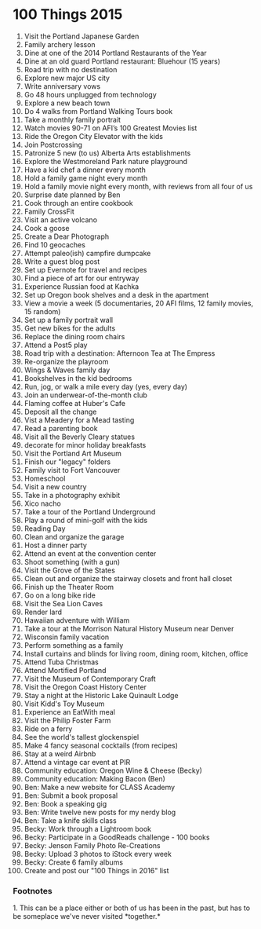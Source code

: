 # 100 Things 2015

1. Visit the Portland Japanese Garden
1. Family archery lesson
1. Dine at one of the 2014 Portland Restaurants of the Year
1. Dine at an old guard Portland restaurant: Bluehour (15 years)
1. Road trip with no destination
1. Explore new major US city
1. Write anniversary vows
1. Go 48 hours unplugged from technology
1. Explore a new beach town
1. Do 4 walks from Portland Walking Tours book
1. Take a monthly family portrait
1. Watch movies 90-71 on AFI’s 100 Greatest Movies list
1. Ride the Oregon City Elevator with the kids
1. Join Postcrossing
1. Patronize 5 new (to us) Alberta Arts establishments
1. Explore the Westmoreland Park nature playground
1. Have a kid chef a dinner every month
1. Hold a family game night every month
1. Hold a family movie night every month, with reviews from all four of us
1. Surprise date planned by Ben
1. Cook through an entire cookbook
1. Family CrossFit
1. Visit an active volcano
1. Cook a goose
1. Create a Dear Photograph
1. Find 10 geocaches
1. Attempt paleo(ish) campfire dumpcake
1. Write a guest blog post
1. Set up Evernote for travel and recipes
1. Find a piece of art for our entryway
1. Experience Russian food at Kachka
1. Set up Oregon book shelves and a desk in the apartment
1. View a movie a week (5 documentaries, 20 AFI films, 12 family movies, 15 random)
1. Set up a family portrait wall
1. Get new bikes for the adults
1. Replace the dining room chairs
1. Attend a Post5 play
1. Road trip with a destination: Afternoon Tea at The Empress
1. Re-organize the playroom
1. Wings &amp; Waves family day
1. Bookshelves in the kid bedrooms
1. Run, jog, or walk a mile every day (yes, every day)
1. Join an underwear-of-the-month club
1. Flaming coffee at Huber's Cafe
1. Deposit all the change
1. Vist a Meadery for a Mead tasting
1. Read a parenting book
1. Visit all the Beverly Cleary statues
1. decorate for minor holiday breakfasts
1. Visit the Portland Art Museum
1. Finish our "legacy" folders
1. Family visit to Fort Vancouver
1. Homeschool
1. Visit a new country
1. Take in a photography exhibit
1. Xico nacho
1. Take a tour of the Portland Underground
1. Play a round of mini-golf with the kids
1. Reading Day
1. Clean and organize the garage
1. Host a dinner party
1. Attend an event at the convention center
1. Shoot something (with a gun)
1. Visit the Grove of the States
1. Clean out and organize the stairway closets and front hall closet
1. Finish up the Theater Room
1. Go on a long bike ride
1. Visit the Sea Lion Caves
1. Render lard
1. Hawaiian adventure with William
1. Take a tour at the Morrison Natural History Museum near Denver
1. Wisconsin family vacation
1. Perform something as a family
1. Install curtains and blinds for living room, dining room, kitchen, office
1. Attend Tuba Christmas
1. Attend Mortified Portland
1. Visit the Museum of Contemporary Craft
1. Visit the Oregon Coast History Center
1. Stay a night at the Historic Lake Quinault Lodge
1. Visit Kidd's Toy Museum
1. Experience an EatWith meal
1. Visit the Philip Foster Farm
1. Ride on a ferry
1. See the world's tallest glockenspiel
1. Make 4 fancy seasonal cocktails (from recipes)
1. Stay at a weird Airbnb
1. Attend a vintage car event at PIR
1. Community education: Oregon Wine &amp; Cheese (Becky)
1. Community education: Making Bacon (Ben)
1. Ben: Make a new website for CLASS Academy
1. Ben: Submit a book proposal
1. Ben: Book a speaking gig
1. Ben: Write twelve new posts for my nerdy blog
1. Ben: Take a knife skills class
1. Becky: Work through a Lightroom book
1. Becky: Participate in a GoodReads challenge - 100 books
1. Becky: Jenson Family Photo Re-Creations
1. Becky: Upload 3 photos to iStock every week
1. Becky: Create 6 family albums
1. Create and post our "100 Things in 2016" list
<h3 id="footnotes">Footnotes</h3>
1. This can be a place either or both of us has been in the past, but has to be someplace we've never visited *together.*
